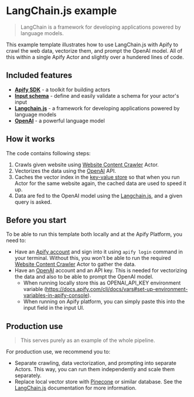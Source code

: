 # LangChain.js example

> LangChain is a framework for developing applications powered by language models.

This example template illustrates how to use LangChain.js with Apify to crawl the web data, vectorize them, and prompt the OpenAI model. All of this within a single Apify Actor and slightly over a hundered lines of code.

## Included features

- **[Apify SDK](https://docs.apify.com/sdk/js/)** - a toolkit for building actors
- **[Input schema](https://docs.apify.com/platform/actors/development/input-schema)** - define and easily validate a schema for your actor's input
- **[Langchain.js](https://github.com/hwchase17/langchainjs)** - a framework for developing applications powered by language models
- **[OpenAI](https://openai.com/)** - a powerful language model

## How it works

The code contains following steps:
1. Crawls given website using [Website Content Crawler](https://apify.com/mtrunkat/website-content-crawler) Actor.
2. Vectorizes the data using the [OpenAI](https://openai.com/) API.
3. Caches the vector index in the [key-value store](https://docs.apify.com/platform/storage/key-value-store) so that when you run Actor for the same website again, the cached data are used to speed it up.
4. Data are fed to the OpenAI model using the [Langchain.js](https://github.com/hwchase17/langchainjs), and a given query is asked.

## Before you start

To be able to run this template both locally and at the Apify Platform, you need to:
- Have an [Apify account](https://console.apify.com/) and sign into it using `apify login` command in your terminal. Without this, you won't be able to run the required [Website Content Crawler](https://apify.com/mtrunkat/website-content-crawler) Actor to gather the data.
- Have an [OpenAI](https://openai.com/) account and an API key. This is needed for vectorizing the data and also to be able to prompt the OpenAI model.
    - When running locally store this as OPENAI_API_KEY environment variable (https://docs.apify.com/cli/docs/vars#set-up-environment-variables-in-apify-console).
    - When running on Apify platform, you can simply paste this into the input field in the input UI.

## Production use

> This serves purely as an example of the whole pipeline.

For production use, we recommend you to:
- Separate crawling, data vectorization, and prompting into separate Actors. This way, you can run them independently and scale them separately.
- Replace local vector store with [Pinecone](https://www.pinecone.io/) or similar database. See the [LangChain.js](https://js.langchain.com/docs/) documentation for more information.
